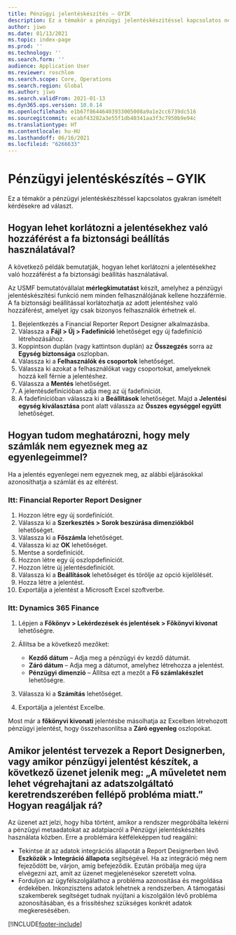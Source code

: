 ```yaml
---
title: Pénzügyi jelentéskészítés – GYIK
description: Ez a témakör a pénzügyi jelentéskészítéssel kapcsolatos néhány gyakran ismételt kérdésre ad választ.
author: jiwo
ms.date: 01/13/2021
ms.topic: index-page
ms.prod: ''
ms.technology: ''
ms.search.form: ''
audience: Application User
ms.reviewer: roschlom
ms.search.scope: Core, Operations
ms.search.region: Global
ms.author: jiwo
ms.search.validFrom: 2021-01-13
ms.dyn365.ops.version: 10.0.14
ms.openlocfilehash: e1b67f86446403933005008a9a1e2cc6739dc516
ms.sourcegitcommit: ecabf43282a3e55f1db40341aa3f3c7950b9e94c
ms.translationtype: HT
ms.contentlocale: hu-HU
ms.lasthandoff: 06/16/2021
ms.locfileid: "6266633"
---
```

# <a name="financial-reporting-faq"></a>Pénzügyi jelentéskészítés – GYIK

Ez a témakör a pénzügyi jelentéskészítéssel kapcsolatos gyakran ismételt kérdésekre ad választ.

## <a name="how-do-i-restrict-access-to-a-report-by-using-tree-security"></a>Hogyan lehet korlátozni a jelentésekhez való hozzáférést a fa biztonsági beállítás használatával?

A következő példák bemutatják, hogyan lehet korlátozni a jelentésekhez való hozzáférést a fa biztonsági beállítás használatával.

Az USMF bemutatóvállalat **mérlegkimutatást** készít, amelyhez a pénzügyi jelentéskészítési funkció nem minden felhasználójának kellene hozzáférnie. A fa biztonsági beállítással korlátozhatja az adott jelentéshez való hozzáférést, amelyet így csak bizonyos felhasználók érhetnek el.

1. Bejelentkezés a Financial Reporter Report Designer alkalmazásba.
2. Válassza a **Fájl \> Új \> Fadefiníció** lehetőséget egy új fadefiníció létrehozásához.
3. Koppintson duplán (vagy kattintson duplán) az **Összegzés** sorra az **Egység biztonsága** oszlopban.
4. Válassza ki a **Felhasználók és csoportok** lehetőséget.
5. Válassza ki azokat a felhasználókat vagy csoportokat, amelyeknek hozzá kell férnie a jelentéshez.
6. Válassza a **Mentés** lehetőséget.
7. A jelentésdefinícióban adja meg az új fadefiníciót.
8. A fadefinícióban válassza ki a **Beállítások** lehetőséget. Majd a **Jelentési egység kiválasztása** pont alatt válassza az **Összes egységgel együtt** lehetőséget.

## <a name="how-do-i-identify-which-accounts-dont-match-my-balances"></a>Hogyan tudom meghatározni, hogy mely számlák nem egyeznek meg az egyenlegeimmel?

Ha a jelentés egyenlegei nem egyeznek meg, az alábbi eljárásokkal azonosíthatja a számlát és az eltérést.

### <a name="in-financial-reporter-report-designer"></a>Itt: Financial Reporter Report Designer

1. Hozzon létre egy új sordefiníciót.
2. Válassza ki a **Szerkesztés \> Sorok beszúrása dimenziókból** lehetőséget.
3. Válassza ki a **Főszámla** lehetőséget.
4. Válassza ki az **OK** lehetőséget.
5. Mentse a sordefiníciót.
6. Hozzon létre egy új oszlopdefiníciót.
7. Hozzon létre új jelentésdefiníciót.
8. Válassza ki a **Beállítások** lehetőséget és törölje az opció kijelölését.
9. Hozza létre a jelentést. 
10. Exportálja a jelentést a Microsoft Excel szoftverbe.

### <a name="in-dynamics-365-finance"></a>Itt: Dynamics 365 Finance

1. Lépjen a **Főkönyv \> Lekérdezések és jelentések \> Főkönyvi kivonat** lehetőségre.
2. Állítsa be a következő mezőket:

    - **Kezdő dátum** – Adja meg a pénzügyi év kezdő dátumát.
    - **Záró dátum** – Adja meg a dátumot, amelyhez létrehozza a jelentést.
    - **Pénzügyi dimenzió** – Állítsa ezt a mezőt a **Fő számlakészlet** lehetőségre.

3. Válassza ki a **Számítás** lehetőséget.
4. Exportálja a jelentést Excelbe.

Most már a **főkönyvi kivonati** jelentésbe másolhatja az Excelben létrehozott pénzügyi jelentést, hogy összehasonlítsa a **Záró egyenleg** oszlopokat.

## <a name="when-i-design-a-report-in-report-designer-or-when-i-generate-a-financial-report-i-received-the-following-message-the-operation-could-not-be-completed-due-to-a-problem-in-the-data-provider-framework-how-should-i-respond"></a>Amikor jelentést tervezek a Report Designerben, vagy amikor pénzügyi jelentést készítek, a következő üzenet jelenik meg: „A műveletet nem lehet végrehajtani az adatszolgáltató keretrendszerében fellépő probléma miatt.” Hogyan reagáljak rá?

Az üzenet azt jelzi, hogy hiba történt, amikor a rendszer megpróbálta lekérni a pénzügyi metaadatokat az adatpiacról a Pénzügyi jelentéskészítés használata közben. Erre a problémára kétféleképpen tud reagálni:

- Tekintse át az adatok integrációs állapotát a Report Designerben lévő **Eszközök \> Integráció állapota** segítségével. Ha az integráció még nem fejeződött be, várjon, amíg befejeződik. Ezután próbálja meg újra elvégezni azt, amit az üzenet megjelenésekor szeretett volna.
- Forduljon az ügyfélszolgálathoz a probléma azonosítása és megoldása érdekében. Inkonzisztens adatok lehetnek a rendszerben. A támogatási szakemberek segítséget tudnak nyújtani a kiszolgálón lévő probléma azonosításában, és a frissítéshez szükséges konkrét adatok megkeresésében.

[!INCLUDE[footer-include](../../includes/footer-banner.md)]
